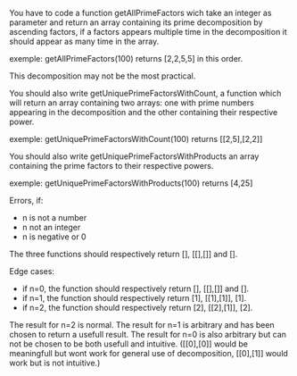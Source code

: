 You have to code a function getAllPrimeFactors wich take an integer as parameter and return an array containing its prime decomposition by ascending factors, if a factors appears multiple time in the decomposition it should appear as many time in the array.

exemple: getAllPrimeFactors(100) returns [2,2,5,5] in this order.

This decomposition may not be the most practical.

You should also write getUniquePrimeFactorsWithCount, a function which will return an array containing two arrays: one with prime numbers appearing in the decomposition and the other containing their respective power.

exemple: getUniquePrimeFactorsWithCount(100) returns [[2,5],[2,2]]

You should also write getUniquePrimeFactorsWithProducts an array containing the prime factors to their respective powers.

exemple: getUniquePrimeFactorsWithProducts(100) returns [4,25]

Errors, if:

*   n is not a number
*   n not an integer
*   n is negative or 0

The three functions should respectively return [], [[],[]] and [].

Edge cases:

*   if n=0, the function should respectively return [], [[],[]] and [].
*   if n=1, the function should respectively return [1], [[1],[1]], [1].
*   if n=2, the function should respectively return [2], [[2],[1]], [2].

The result for n=2 is normal. The result for n=1 is arbitrary and has been chosen to return a usefull result. The result for n=0 is also arbitrary but can not be chosen to be both usefull and intuitive. ([[0],[0]] would be meaningfull but wont work for general use of decomposition, [[0],[1]] would work but is not intuitive.)
